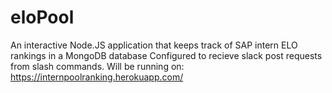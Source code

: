 # eloPool
An interactive Node.JS application that keeps track of SAP intern ELO rankings in a MongoDB database
Configured to recieve slack post requests from slash commands. Will be running on: https://internpoolranking.herokuapp.com/
